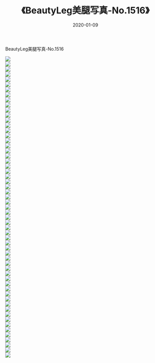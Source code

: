 ﻿---
layout: post
title:  《BeautyLeg美腿写真-No.1516》
date:   2020-01-09
img: http://img.660000.xyz/Sharelink/网络美图/2020/BeautyLeg美腿写真-No.1516/000.jpg
categories: [美女, 清纯, 唯美]
---

BeautyLeg美腿写真-No.1516

  ![](http://img.660000.xyz/Sharelink/网络美图/2020/BeautyLeg美腿写真-No.1516/001.jpg) <br> ![](http://img.660000.xyz/Sharelink/网络美图/2020/BeautyLeg美腿写真-No.1516/002.jpg) <br> ![](http://img.660000.xyz/Sharelink/网络美图/2020/BeautyLeg美腿写真-No.1516/003.jpg) <br> ![](http://img.660000.xyz/Sharelink/网络美图/2020/BeautyLeg美腿写真-No.1516/004.jpg) <br> ![](http://img.660000.xyz/Sharelink/网络美图/2020/BeautyLeg美腿写真-No.1516/005.jpg) <br> ![](http://img.660000.xyz/Sharelink/网络美图/2020/BeautyLeg美腿写真-No.1516/006.jpg) <br> ![](http://img.660000.xyz/Sharelink/网络美图/2020/BeautyLeg美腿写真-No.1516/007.jpg) <br> ![](http://img.660000.xyz/Sharelink/网络美图/2020/BeautyLeg美腿写真-No.1516/008.jpg) <br> ![](http://img.660000.xyz/Sharelink/网络美图/2020/BeautyLeg美腿写真-No.1516/009.jpg) <br> ![](http://img.660000.xyz/Sharelink/网络美图/2020/BeautyLeg美腿写真-No.1516/010.jpg) <br> ![](http://img.660000.xyz/Sharelink/网络美图/2020/BeautyLeg美腿写真-No.1516/011.jpg) <br> ![](http://img.660000.xyz/Sharelink/网络美图/2020/BeautyLeg美腿写真-No.1516/012.jpg) <br> ![](http://img.660000.xyz/Sharelink/网络美图/2020/BeautyLeg美腿写真-No.1516/013.jpg) <br> ![](http://img.660000.xyz/Sharelink/网络美图/2020/BeautyLeg美腿写真-No.1516/014.jpg) <br> ![](http://img.660000.xyz/Sharelink/网络美图/2020/BeautyLeg美腿写真-No.1516/015.jpg) <br> ![](http://img.660000.xyz/Sharelink/网络美图/2020/BeautyLeg美腿写真-No.1516/016.jpg) <br> ![](http://img.660000.xyz/Sharelink/网络美图/2020/BeautyLeg美腿写真-No.1516/017.jpg) <br> ![](http://img.660000.xyz/Sharelink/网络美图/2020/BeautyLeg美腿写真-No.1516/018.jpg) <br> ![](http://img.660000.xyz/Sharelink/网络美图/2020/BeautyLeg美腿写真-No.1516/019.jpg) <br> ![](http://img.660000.xyz/Sharelink/网络美图/2020/BeautyLeg美腿写真-No.1516/020.jpg) <br> ![](http://img.660000.xyz/Sharelink/网络美图/2020/BeautyLeg美腿写真-No.1516/021.jpg) <br> ![](http://img.660000.xyz/Sharelink/网络美图/2020/BeautyLeg美腿写真-No.1516/022.jpg) <br> ![](http://img.660000.xyz/Sharelink/网络美图/2020/BeautyLeg美腿写真-No.1516/023.jpg) <br> ![](http://img.660000.xyz/Sharelink/网络美图/2020/BeautyLeg美腿写真-No.1516/024.jpg) <br> ![](http://img.660000.xyz/Sharelink/网络美图/2020/BeautyLeg美腿写真-No.1516/025.jpg) <br> ![](http://img.660000.xyz/Sharelink/网络美图/2020/BeautyLeg美腿写真-No.1516/026.jpg) <br> ![](http://img.660000.xyz/Sharelink/网络美图/2020/BeautyLeg美腿写真-No.1516/027.jpg) <br> ![](http://img.660000.xyz/Sharelink/网络美图/2020/BeautyLeg美腿写真-No.1516/028.jpg) <br> ![](http://img.660000.xyz/Sharelink/网络美图/2020/BeautyLeg美腿写真-No.1516/029.jpg) <br> ![](http://img.660000.xyz/Sharelink/网络美图/2020/BeautyLeg美腿写真-No.1516/030.jpg) <br> ![](http://img.660000.xyz/Sharelink/网络美图/2020/BeautyLeg美腿写真-No.1516/031.jpg) <br> ![](http://img.660000.xyz/Sharelink/网络美图/2020/BeautyLeg美腿写真-No.1516/032.jpg) <br> ![](http://img.660000.xyz/Sharelink/网络美图/2020/BeautyLeg美腿写真-No.1516/033.jpg) <br> ![](http://img.660000.xyz/Sharelink/网络美图/2020/BeautyLeg美腿写真-No.1516/034.jpg) <br> ![](http://img.660000.xyz/Sharelink/网络美图/2020/BeautyLeg美腿写真-No.1516/035.jpg) <br> ![](http://img.660000.xyz/Sharelink/网络美图/2020/BeautyLeg美腿写真-No.1516/036.jpg) <br> ![](http://img.660000.xyz/Sharelink/网络美图/2020/BeautyLeg美腿写真-No.1516/037.jpg) <br> ![](http://img.660000.xyz/Sharelink/网络美图/2020/BeautyLeg美腿写真-No.1516/038.jpg) <br> ![](http://img.660000.xyz/Sharelink/网络美图/2020/BeautyLeg美腿写真-No.1516/039.jpg) <br> ![](http://img.660000.xyz/Sharelink/网络美图/2020/BeautyLeg美腿写真-No.1516/040.jpg) <br> ![](http://img.660000.xyz/Sharelink/网络美图/2020/BeautyLeg美腿写真-No.1516/041.jpg) <br> ![](http://img.660000.xyz/Sharelink/网络美图/2020/BeautyLeg美腿写真-No.1516/042.jpg) <br> ![](http://img.660000.xyz/Sharelink/网络美图/2020/BeautyLeg美腿写真-No.1516/043.jpg) <br> ![](http://img.660000.xyz/Sharelink/网络美图/2020/BeautyLeg美腿写真-No.1516/044.jpg) <br> ![](http://img.660000.xyz/Sharelink/网络美图/2020/BeautyLeg美腿写真-No.1516/045.jpg) <br> ![](http://img.660000.xyz/Sharelink/网络美图/2020/BeautyLeg美腿写真-No.1516/046.jpg) <br> ![](http://img.660000.xyz/Sharelink/网络美图/2020/BeautyLeg美腿写真-No.1516/047.jpg) <br> ![](http://img.660000.xyz/Sharelink/网络美图/2020/BeautyLeg美腿写真-No.1516/048.jpg) <br> ![](http://img.660000.xyz/Sharelink/网络美图/2020/BeautyLeg美腿写真-No.1516/049.jpg) <br> ![](http://img.660000.xyz/Sharelink/网络美图/2020/BeautyLeg美腿写真-No.1516/050.jpg) <br> ![](http://img.660000.xyz/Sharelink/网络美图/2020/BeautyLeg美腿写真-No.1516/051.jpg) <br> ![](http://img.660000.xyz/Sharelink/网络美图/2020/BeautyLeg美腿写真-No.1516/052.jpg) <br> ![](http://img.660000.xyz/Sharelink/网络美图/2020/BeautyLeg美腿写真-No.1516/053.jpg) <br> ![](http://img.660000.xyz/Sharelink/网络美图/2020/BeautyLeg美腿写真-No.1516/054.jpg) <br> ![](http://img.660000.xyz/Sharelink/网络美图/2020/BeautyLeg美腿写真-No.1516/055.jpg) <br> ![](http://img.660000.xyz/Sharelink/网络美图/2020/BeautyLeg美腿写真-No.1516/056.jpg) <br> ![](http://img.660000.xyz/Sharelink/网络美图/2020/BeautyLeg美腿写真-No.1516/057.jpg) <br> ![](http://img.660000.xyz/Sharelink/网络美图/2020/BeautyLeg美腿写真-No.1516/058.jpg) <br> ![](http://img.660000.xyz/Sharelink/网络美图/2020/BeautyLeg美腿写真-No.1516/059.jpg) <br>